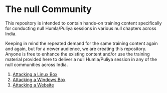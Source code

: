 # The null Community

This repository is intended to contain hands-on training content specifically for conducting null Humla/Puliya sessions in various null chapters across India. 

Keeping in mind the repeated demand for the same training content again and again, but for a newer audience, we are creating this repository. Anyone is free to enhance the existing content and/or use the training material provided here to deliver a null Humla/Puliya session in any of the null communities across India.

1. [Attacking a Linux Box](Linux/README.md)
2. [Attacking a Windows Box](Windows/README.md)
3. [Attacking a Website](Web/README.md)
